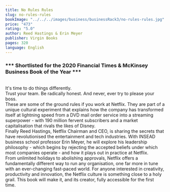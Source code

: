 ```yaml
---
title: No Rules Rules
slug: no-rules-rules
bookImage: "../../../images/business/businessRack3/no-rules-rules.jpg"
price: "473"
rating: "5.0"
author: Reed Hastings & Erin Meyer
publisher: Virgin Books
pages: 320
language: English
---
```


### *** Shortlisted for the 2020 Financial Times & McKinsey Business Book of the Year ***
<br/>
It's time to do things differently.
<br/>
Trust your team. Be radically honest. And never, ever try to please your boss.
<br/>
These are some of the ground rules if you work at Netflix. They are part of a unique cultural experiment that explains how the company has transformed itself at lightning speed from a DVD mail order service into a streaming superpower - with 190 million fervent subscribers and a market capitalisation that rivals the likes of Disney.
<br/>
Finally Reed Hastings, Netflix Chairman and CEO, is sharing the secrets that have revolutionised the entertainment and tech industries. With INSEAD business school professor Erin Meyer, he will explore his leadership philosophy - which begins by rejecting the accepted beliefs under which most companies operate - and how it plays out in practice at Netflix.
<br/>
From unlimited holidays to abolishing approvals, Netflix offers a fundamentally different way to run any organisation, one far more in tune with an ever-changing fast-paced world. For anyone interested in creativity, productivity and innovation, the Netflix culture is something close to a holy grail. This book will make it, and its creator, fully accessible for the first time.
<br/>
<br/>